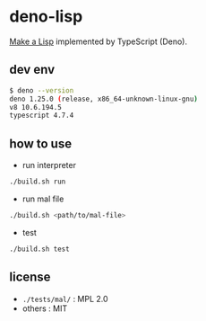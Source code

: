 # deno-lisp

[Make a Lisp](https://github.com/kanaka/mal) implemented by TypeScript (Deno).  

## dev env

```bash
$ deno --version
deno 1.25.0 (release, x86_64-unknown-linux-gnu)
v8 10.6.194.5
typescript 4.7.4
```

## how to use

- run interpreter

```bash
./build.sh run
```

- run mal file

```bash
./build.sh <path/to/mal-file>
```

- test

```bash
./build.sh test
```

## license

- ``./tests/mal/`` : MPL 2.0
- others : MIT
